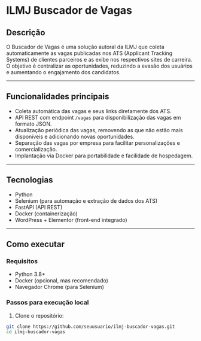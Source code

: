 # ILMJ Buscador de Vagas

## Descrição

O Buscador de Vagas é uma solução autoral da ILMJ que coleta automaticamente as vagas publicadas nos ATS (Applicant Tracking Systems) de clientes parceiros e as exibe nos respectivos sites de carreira. O objetivo é centralizar as oportunidades, reduzindo a evasão dos usuários e aumentando o engajamento dos candidatos.

---

## Funcionalidades principais

- Coleta automática das vagas e seus links diretamente dos ATS.
- API REST com endpoint `/vagas` para disponibilização das vagas em formato JSON.
- Atualização periódica das vagas, removendo as que não estão mais disponíveis e adicionando novas oportunidades.
- Separação das vagas por empresa para facilitar personalizações e comercialização.
- Implantação via Docker para portabilidade e facilidade de hospedagem.

---

## Tecnologias

- Python
- Selenium (para automação e extração de dados dos ATS)
- FastAPI (API REST)
- Docker (containerização)
- WordPress + Elementor (front-end integrado)

---

## Como executar

### Requisitos

- Python 3.8+
- Docker (opcional, mas recomendado)
- Navegador Chrome (para Selenium)

### Passos para execução local

1. Clone o repositório:
```bash
git clone https://github.com/seuusuario/ilmj-buscador-vagas.git
cd ilmj-buscador-vagas

